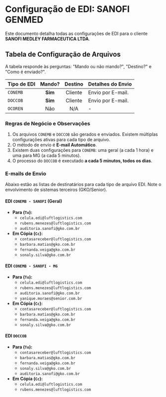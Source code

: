 # Configuração de EDI: SANOFI GENMED

Este documento detalha todas as configurações de EDI para o cliente **SANOFI MEDLEY FARMACEUTICA LTDA**.

## Tabela de Configuração de Arquivos

A tabela responde às perguntas: "Mando ou não mando?", "Destino?" e "Como é enviado?".

| Tipo de EDI | Mando? | Destino | Detalhes do Envio |
| :---------- | :----: | :-------: | :--------------------------------------------------- |
| `CONEMB`    | **Sim**| Cliente   | Envio por E-mail.|
| `DOCCOB`    | **Sim**| Cliente   | Envio por E-mail.|
| `OCOREN`    | Não    | N/A       | - |

### Regras de Negócio e Observações
1.  Os arquivos `CONEMB` e `DOCCOB` são gerados e enviados. Existem múltiplas configurações ativas para cada tipo de arquivo.
2.  O método de envio é **E-mail Automático**.
3.  Existem duas configurações para `CONEMB`: uma geral (a cada 1 hora) e uma para MG (a cada 5 minutos).
4.  O processo do `DOCCOB` é executado **a cada 5 minutos, todos os dias**.

### E-mails de Envio
<div id="emails-de-envio"></div>

Abaixo estão as listas de destinatários para cada tipo de arquivo EDI. Note o envolvimento de sistemas terceiros (GKO/Senior).

#### **EDI `CONEMB - SANOFI` (Geral)**
* **Para (`To`):**
    * `celula.edi@luftlogistics.com`
    * `rubens.menezes@luftlogistics.com`
    * `auditoria.sanofi@gko.com.br`
* **Em Cópia (`Cc`):**
    * `contasareceber@luftlogistics.com`
    * `barbara.matias@gko.com.br`
    * `fernanda.veiga@gko.com.br`
    * `sonaly.silva@gko.com.br`

#### **EDI `CONEMB - SANOFI - MG`**
* **Para (`To`):**
    * `celula.edi@luftlogistics.com`
    * `rubens.menezes@luftlogistics.com`
    * `auditoria.sanofi@gko.com.br`
    * `yanique.moraes@senior.com.br`
* **Em Cópia (`Cc`):**
    * `contasareceber@luftlogistics.com`
    * `barbara.matias@gko.com.br`
    * `fernanda.veiga@gko.com.br`
    * `sonaly.silva@gko.com.br`

#### **EDI `DOCCOB`**
* **Para (`To`):**
    * `contasareceber@luftlogistics.com`
    * `barbara.matias@gko.com.br`
    * `fernanda.veiga@gko.com.br`
    * `sonaly.silva@gko.com.br`
    * `auditoria.sanofi@gko.com.br`
* **Em Cópia (`Cc`):**
    * `celula.edi@luftlogistics.com`
    * `rubens.menezes@luftlogistics.com`